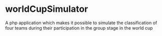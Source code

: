 # worldCupSimulator
 A php application which makes it possible to simulate the classification of four teams during their participation in the group stage in the world cup
